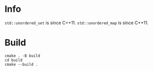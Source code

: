 # Info

`std::unordered_set` is since C++11.
`std::unordered_map` is since C++11.

# Build

```
cmake . -B build
cd build
cmake --build .
```

